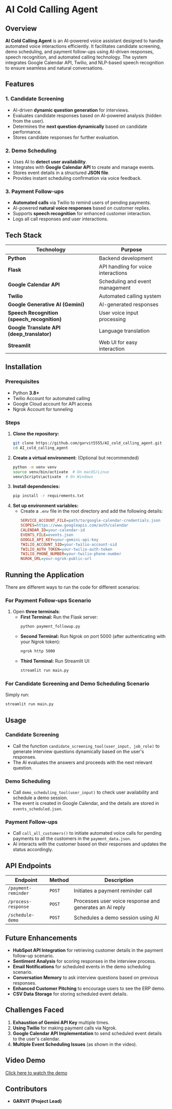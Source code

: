 # AI Cold Calling Agent

## Overview

**AI Cold Calling Agent** is an AI-powered voice assistant designed to handle automated voice interactions efficiently. It facilitates candidate screening, demo scheduling, and payment follow-ups using AI-driven responses, speech recognition, and automated calling technology. The system integrates Google Calendar API, Twilio, and NLP-based speech recognition to ensure seamless and natural conversations.

## Features

### 1. Candidate Screening
- AI-driven **dynamic question generation** for interviews.
- Evaluates candidate responses based on AI-powered analysis (hidden from the user).
- Determines the **next question dynamically** based on candidate performance.
- Stores candidate responses for further evaluation.

### 2. Demo Scheduling
- Uses AI to **detect user availability**.
- Integrates with **Google Calendar API** to create and manage events.
- Stores event details in a structured **JSON file**.
- Provides instant scheduling confirmation via voice feedback.

### 3. Payment Follow-ups
- **Automated calls** via Twilio to remind users of pending payments.
- AI-powered **natural voice responses** based on customer replies.
- Supports **speech recognition** for enhanced customer interaction.
- Logs all call responses and user interactions.

## Tech Stack

| Technology           | Purpose                        |
|---------------------|--------------------------------|
| **Python**          | Backend development            |
| **Flask**           | API handling for voice interactions |
| **Google Calendar API** | Scheduling and event management |
| **Twilio**          | Automated calling system      |
| **Google Generative AI (Gemini)** | AI-generated responses |
| **Speech Recognition (speech_recognition)** | User voice input processing |
| **Google Translate API (deep_translator)** | Language translation |
| **Streamlit**       | Web UI for easy interaction  |

## Installation

### Prerequisites
- Python **3.8+**
- Twilio Account for automated calling
- Google Cloud account for API access
- Ngrok Account for tunneling

### Steps
1. **Clone the repository:**
   ```bash
   git clone https://github.com/garvit5555/AI_cold_calling_agent.git
   cd AI_cold_calling_agent
   ```
2. **Create a virtual environment:** (Optional but recommended)
   ```bash
   python -m venv venv
   source venv/bin/activate  # On macOS/Linux
   venv\Scripts\activate  # On Windows
   ```
3. **Install dependencies:**
   ```bash
   pip install -r requirements.txt
   ```
4. **Set up environment variables:**
   - Create a `.env` file in the root directory and add the following details:
     ```ini
     SERVICE_ACCOUNT_FILE=path/to/google-calendar-credentials.json
     SCOPES=https://www.googleapis.com/auth/calendar
     CALENDAR_ID=your-calendar-id
     EVENTS_FILE=events.json
     GOOGLE_API_KEY=your-gemini-api-key
     TWILIO_ACCOUNT_SID=your-twilio-account-sid
     TWILIO_AUTH_TOKEN=your-twilio-auth-token
     TWILIO_PHONE_NUMBER=your-twilio-phone-number
     NGROK_URL=your-ngrok-public-url
     ```

## Running the Application

There are different ways to run the code for different scenarios:

### **For Payment Follow-ups Scenario**
1. Open **three terminals**:
   - **First Terminal:** Run the Flask server:
     ```bash
     python payment_followup.py
     ```
   - **Second Terminal:** Run Ngrok on port 5000 (after authenticating with your Ngrok token):
     ```bash
     ngrok http 5000
     ```
   - **Third Terminal:** Run Streamlit UI:
     ```bash
     streamlit run main.py
     ```

### **For Candidate Screening and Demo Scheduling Scenario**
Simply run:
   ```bash
   streamlit run main.py
   ```

## Usage

### Candidate Screening
- Call the function `candidate_screening_tool(user_input, job_role)` to generate interview questions dynamically based on the user's responses.
- The AI evaluates the answers and proceeds with the next relevant question.

### Demo Scheduling
- Call `demo_scheduling_tool(user_input)` to check user availability and schedule a demo session.
- The event is created in Google Calendar, and the details are stored in `events_scheduled.json`.

### Payment Follow-ups
- Call `call_all_customers()` to initiate automated voice calls for pending payments to all the customers in the `payment_data.json`.
- AI interacts with the customer based on their responses and updates the status accordingly.

## API Endpoints

| Endpoint             | Method | Description                          |
|----------------------|--------|--------------------------------------|
| `/payment-reminder`  | `POST` | Initiates a payment reminder call   |
| `/process-response`  | `POST` | Processes user voice response and generates an AI reply |
| `/schedule-demo`     | `POST` | Schedules a demo session using AI  |

## Future Enhancements

- **HubSpot API Integration** for retrieving customer details in the payment follow-up scenario.
- **Sentiment Analysis** for scoring responses in the interview process.
- **Email Notifications** for scheduled events in the demo scheduling scenario.
- **Conversation Memory** to ask interview questions based on previous responses.
- **Enhanced Customer Pitching** to encourage users to see the ERP demo.
- **CSV Data Storage** for storing scheduled event details.

## Challenges Faced

1. **Exhaustion of Gemini API Key** multiple times.
2. **Using Twilio** for making payment calls via Ngrok.
3. **Google Calendar API Implementation** to send scheduled event details to the user's calendar.
4. **Multiple Event Scheduling Issues** (as shown in the video).

## Video Demo
[Click here to watch the demo](https://drive.google.com/file/d/1LQSnOGbST5nspe6180t7rkQKB-TmpX5h/view?usp=sharing)

## Contributors
- **GARVIT (Project Lead)**
